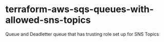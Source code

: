 # terraform-aws-sqs-queues-with-allowed-sns-topics
Queue and Deadletter queue that has trusting role set up for SNS Topics
